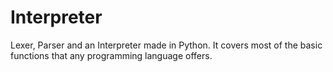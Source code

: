 # Interpreter
Lexer, Parser and an Interpreter made in Python. It covers most of the basic functions that any programming language offers.
